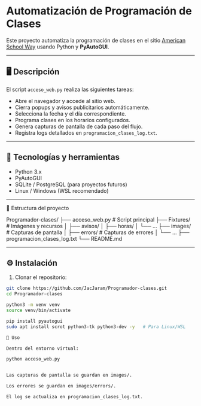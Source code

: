 # Automatización de Programación de Clases

Este proyecto automatiza la programación de clases en el sitio [American School Way](https://blocks.asw.edu.co/#/) usando Python y **PyAutoGUI**.

---

## 🖥 Descripción

El script `acceso_web.py` realiza las siguientes tareas:

- Abre el navegador y accede al sitio web.
- Cierra popups y avisos publicitarios automáticamente.
- Selecciona la fecha y el día correspondiente.
- Programa clases en los horarios configurados.
- Genera capturas de pantalla de cada paso del flujo.
- Registra logs detallados en `programacion_clases_log.txt`.

---

## 🔧 Tecnologías y herramientas

- Python 3.x
- PyAutoGUI
- SQLite / PostgreSQL (para proyectos futuros)
- Linux / Windows (WSL recomendado)

---

📁 Estructura del proyecto

Programador-clases/
├── acceso_web.py           # Script principal
├── Fixtures/               # Imágenes y recursos
│   ├── avisos/
│   ├── horas/
│   └── ...
├── images/                 # Capturas de pantalla
│   ├── errors/             # Capturas de errores
│   └── ...
├── programacion_clases_log.txt
└── README.md

---

## ⚙️ Instalación

1. Clonar el repositorio:

```bash
git clone https://github.com/JacJaram/Programador-clases.git
cd Programador-clases

python3 -m venv venv
source venv/bin/activate

pip install pyautogui
sudo apt install scrot python3-tk python3-dev -y   # Para Linux/WSL

🚀 Uso

Dentro del entorno virtual:

python acceso_web.py


Las capturas de pantalla se guardan en images/.

Los errores se guardan en images/errors/.

El log se actualiza en programacion_clases_log.txt.
